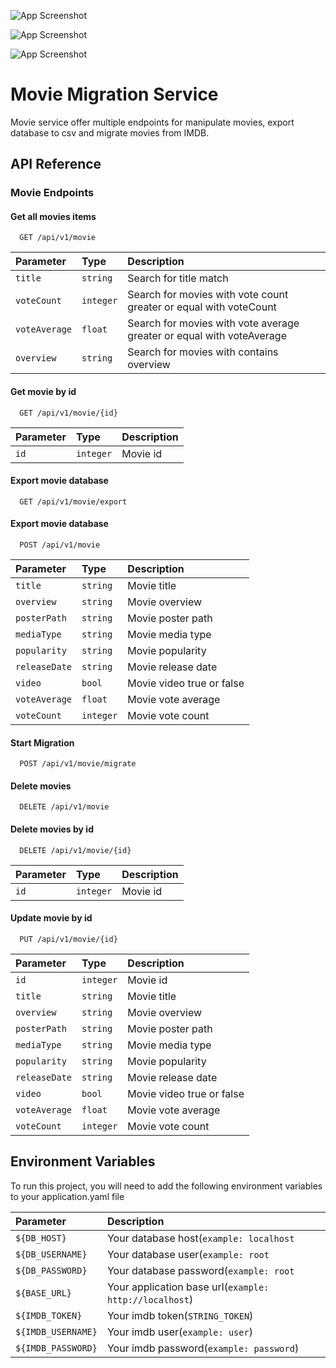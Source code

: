 ![App Screenshot](https://img.shields.io/badge/Java-ED8B00?style=for-the-badge&logo=java&logoColor=white)

![App Screenshot](https://img.shields.io/badge/Spring-6DB33F?style=for-the-badge&logo=spring&logoColor=white)

![App Screenshot](https://img.shields.io/badge/Hibernate-59666C?style=for-the-badge&logo=Hibernate&logoColor=white)

# Movie Migration Service

Movie service offer multiple endpoints for manipulate movies, export database to csv and migrate movies from IMDB.

## API Reference

### Movie Endpoints

#### Get all movies items

```http
  GET /api/v1/movie
```

| Parameter     | Type      | Description                                                           |
|:--------------|:----------|:----------------------------------------------------------------------|
| `title`       | `string`  | Search for title match                                                |
| `voteCount`   | `integer` | Search for movies with vote count greater or equal with voteCount     |
| `voteAverage` | `float`   | Search for movies with vote average greater or equal with voteAverage |
| `overview`    | `string`  | Search for movies with contains overview                              |

#### Get movie by id

```http
  GET /api/v1/movie/{id}
```

| Parameter     | Type      | Description                                                           |
|:--------------|:----------|:----------------------------------------------------------------------|
| `id`          | `integer` | Movie id                                                              |

#### Export movie database

```http
  GET /api/v1/movie/export
```

#### Export movie database

```http
  POST /api/v1/movie
```

| Parameter     | Type      | Description               |
|:--------------|:----------|:--------------------------|
| `title`       | `string`  | Movie title               |
| `overview`    | `string`  | Movie overview            |
| `posterPath`  | `string`  | Movie poster path         |
| `mediaType`   | `string`  | Movie media type          |
| `popularity`  | `string`  | Movie popularity          |
| `releaseDate` | `string`  | Movie release date        |
| `video`       | `bool`    | Movie video true or false |
| `voteAverage` | `float`   | Movie vote average        |
| `voteCount`   | `integer` | Movie vote count          |

#### Start Migration

```http
  POST /api/v1/movie/migrate
```

#### Delete movies

```http
  DELETE /api/v1/movie
```

#### Delete movies by id

```http
  DELETE /api/v1/movie/{id}
```

| Parameter     | Type      | Description               |
|:--------------|:----------|:--------------------------|
| `id`          | `integer` | Movie id                  |

#### Update movie by id

```http
  PUT /api/v1/movie/{id}
```

| Parameter     | Type      | Description               |
|:--------------|:----------|:--------------------------|
| `id`          | `integer` | Movie id                  |
| `title`       | `string`  | Movie title               |
| `overview`    | `string`  | Movie overview            |
| `posterPath`  | `string`  | Movie poster path         |
| `mediaType`   | `string`  | Movie media type          |
| `popularity`  | `string`  | Movie popularity          |
| `releaseDate` | `string`  | Movie release date        |
| `video`       | `bool`    | Movie video true or false |
| `voteAverage` | `float`   | Movie vote average        |
| `voteCount`   | `integer` | Movie vote count          |

## Environment Variables

To run this project, you will need to add the following environment variables to your application.yaml file

| Parameter        | Description                                            |
|:-----------------|:-------------------------------------------------------|
| `${DB_HOST}`     | Your database host(`example: localhost`                |
| `${DB_USERNAME}` | Your database user(`example: root`                     |
| `${DB_PASSWORD}` | Your database password(`example: root`                 |
| `${BASE_URL}`    | Your application base url(`example: http://localhost`) |
| `${IMDB_TOKEN}`        | Your imdb token(`STRING_TOKEN`)                        |
| `${IMDB_USERNAME}`    | Your imdb user(`example: user`)                        |
| `${IMDB_PASSWORD}`    | Your imdb password(`example: password`)                |     





